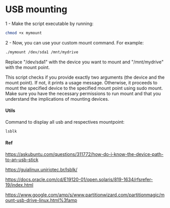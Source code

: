 # USB mounting
 
1 - Make the script executable by running:

```sh
chmod +x mymount
```

2 - Now, you can use your custom mount command. For example:

```sh 
./mymount /dev/sda1 /mnt/mydrive
```

Replace "/dev/sda1" with the device you want to mount and "/mnt/mydrive" with the mount point.

This script checks if you provide exactly two arguments (the device and the mount point). If not, it prints a usage message. Otherwise, it proceeds to mount the specified device to the specified mount point using sudo mount. Make sure you have the necessary permissions to run mount and that you understand the implications of mounting devices.

#### Utils

Command to display all usb and respectives mountpoint:

```sh
lsblk
```

#### Ref

https://askubuntu.com/questions/311772/how-do-i-know-the-device-path-to-an-usb-stick

https://guialinux.uniriotec.br/lsblk/

https://docs.oracle.com/cd/E19120-01/open.solaris/819-1634/rfsrefer-19/index.html

https://www.google.com/amp/s/www.partitionwizard.com/partitionmagic/mount-usb-drive-linux.html%3famp